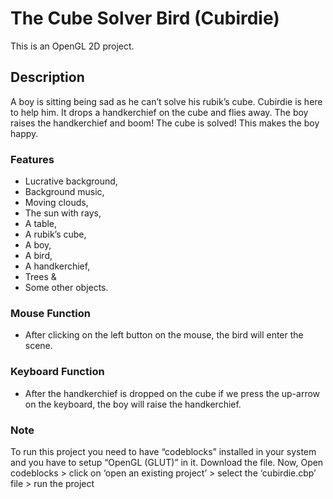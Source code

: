 # The Cube Solver Bird (Cubirdie)
This is an OpenGL 2D project.

## Description
A boy is sitting being sad as he can’t solve his rubik’s cube. Cubirdie is here to help him. It drops a handkerchief on the cube and flies away. The boy raises the handkerchief and boom! The cube is solved! This makes the boy happy.

### Features
* Lucrative background,
* Background music,
* Moving clouds,
* The sun with rays,
* A table,
* A rubik’s cube,
* A boy,
* A bird,
* A handkerchief,
* Trees &
* Some other objects.

### Mouse Function
* After clicking on the left button on the mouse, the bird will enter the scene.

### Keyboard Function
* After the handkerchief is dropped on the cube if we press the up-arrow on the keyboard, the boy will raise the handkerchief.


### Note
To run this project you need to have “codeblocks” installed in your system and you have to setup “OpenGL (GLUT)” in it. Download the file. Now, Open codeblocks > click on ‘open an existing project’ > select the ‘cubirdie.cbp’ file > run the project
